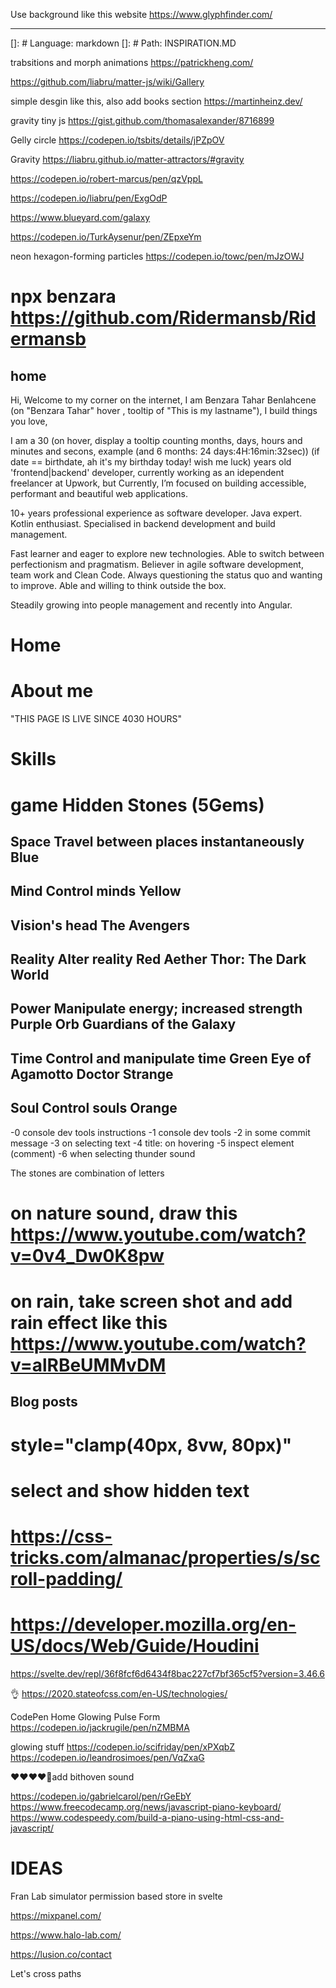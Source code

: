 Use background like this website
https://www.glyphfinder.com/

---

[]: # Language: markdown
[]: # Path: INSPIRATION.MD

trabsitions and morph animations
https://patrickheng.com/

https://github.com/liabru/matter-js/wiki/Gallery

simple desgin like this, also add books section
https://martinheinz.dev/

gravity tiny js
https://gist.github.com/thomasalexander/8716899

Gelly circle
https://codepen.io/tsbits/details/jPZpOV

Gravity
https://liabru.github.io/matter-attractors/#gravity

https://codepen.io/robert-marcus/pen/qzVppL

https://codepen.io/liabru/pen/ExgOdP

https://www.blueyard.com/galaxy

https://codepen.io/TurkAysenur/pen/ZEpxeYm

neon hexagon-forming particles https://codepen.io/towc/pen/mJzOWJ

# npx benzara https://github.com/Ridermansb/Ridermansb

## home

Hi, Welcome to my corner on the internet, I am
Benzara Tahar Benlahcene (on "Benzara Tahar" hover , tooltip of "This is my lastname"), I build things you love,

I am a 30 (on hover, display a tooltip counting months, days, hours and minutes and secons, example (and 6 months: 24 days:4H:16min:32sec))
(if date == birthdate, ah it's my birthday today! wish me luck)
years old 'frontend|backend' developer, currently working as an idependent freelancer at Upwork, but Currently, I’m focused on building accessible, performant and beautiful web applications.

10+ years professional experience as software developer. Java expert. Kotlin enthusiast. Specialised in backend development and build management.

Fast learner and eager to explore new technologies. Able to switch between perfectionism and pragmatism. Believer in agile software development, team work and Clean Code. Always questioning the status quo and wanting to improve. Able and willing to think outside the box.

Steadily growing into people management and recently into Angular.

# Home

# About me

"THIS PAGE IS LIVE SINCE 4030 HOURS"

# Skills

# game Hidden Stones (5Gems)

## Space Travel between places instantaneously Blue

## Mind Control minds Yellow

## Vision's head The Avengers

## Reality Alter reality Red Aether Thor: The Dark World

## Power Manipulate energy; increased strength Purple Orb Guardians of the Galaxy

## Time Control and manipulate time Green Eye of Agamotto Doctor Strange

## Soul Control souls Orange

-0 console dev tools instructions
-1 console dev tools
-2 in some commit message
-3 on selecting text
-4 title: on hovering
-5 inspect element (comment)
-6 when selecting thunder sound

The stones are combination of letters

# on nature sound, draw this https://www.youtube.com/watch?v=0v4_Dw0K8pw

# on rain, take screen shot and add rain effect like this https://www.youtube.com/watch?v=alRBeUMMvDM

## Blog posts

# style="clamp(40px, 8vw, 80px)"

# select and show hidden text

# https://css-tricks.com/almanac/properties/s/scroll-padding/

# https://developer.mozilla.org/en-US/docs/Web/Guide/Houdini

https://svelte.dev/repl/36f8fcf6d6434f8bac227cf7bf365cf5?version=3.46.6

👌 https://2020.stateofcss.com/en-US/technologies/

CodePen Home
Glowing Pulse Form https://codepen.io/jackrugile/pen/nZMBMA

glowing stuff
https://codepen.io/scifriday/pen/xPXqbZ
https://codepen.io/leandrosimoes/pen/VqZxaG

❤❤❤❤🚀add bithoven sound

https://codepen.io/gabrielcarol/pen/rGeEbY
https://www.freecodecamp.org/news/javascript-piano-keyboard/
https://www.codespeedy.com/build-a-piano-using-html-css-and-javascript/

# IDEAS

Fran Lab simulator
permission based store in svelte

https://mixpanel.com/

https://www.halo-lab.com/

https://lusion.co/contact

Let's cross paths
